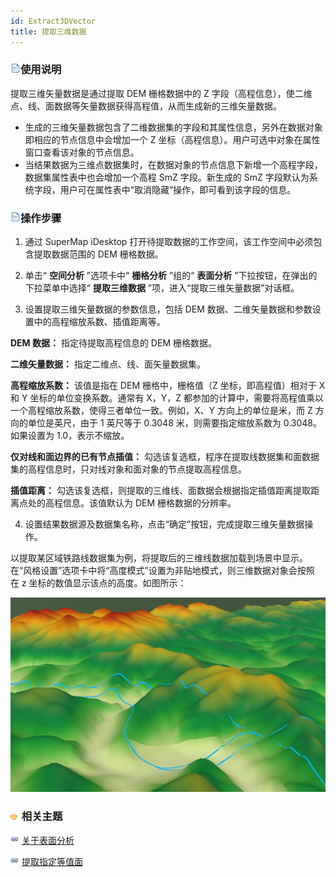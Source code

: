 ```yaml
---
id: Extract3DVector
title: 提取三维数据
---
```

### ![](../../../img/read.gif)使用说明

提取三维矢量数据是通过提取 DEM 栅格数据中的 Z 字段（高程信息），使二维点、线、面数据等矢量数据获得高程值，从而生成新的三维矢量数据。

* 生成的三维矢量数据包含了二维数据集的字段和其属性信息，另外在数据对象即相应的节点信息中会增加一个 Z 坐标（高程信息）。用户可选中对象在属性窗口查看该对象的节点信息。
* 当结果数据为三维点数据集时，在数据对象的节点信息下新增一个高程字段，数据集属性表中也会增加一个高程 SmZ 字段。新生成的 SmZ 字段默认为系统字段，用户可在属性表中“取消隐藏”操作，即可看到该字段的信息。

### ![](../../../img/read.gif)操作步骤

1. 通过 SuperMap iDesktop 打开待提取数据的工作空间，该工作空间中必须包含提取数据范围的 DEM 栅格数据。
2. 单击“ **空间分析** ”选项卡中“ **栅格分析** ”组的“ **表面分析** ”下拉按钮，在弹出的下拉菜单中选择“ **提取三维数据** ”项，进入“提取三维矢量数据”对话框。

3. 设置提取三维矢量数据的参数信息，包括 DEM 数据、二维矢量数据和参数设置中的高程缩放系数、插值距离等。

**DEM 数据：** 指定待提取高程信息的 DEM 栅格数据。

**二维矢量数据：** 指定二维点、线、面矢量数据集。

**高程缩放系数：** 该值是指在 DEM 栅格中，栅格值（Z 坐标，即高程值）相对于 X 和 Y 坐标的单位变换系数。通常有 X，Y，Z
都参加的计算中，需要将高程值乘以一个高程缩放系数，使得三者单位一致。例如，X、Y 方向上的单位是米，而 Z 方向的单位是英尺，由于 1 英尺等于
0.3048 米，则需要指定缩放系数为 0.3048。如果设置为 1.0，表示不缩放。

**仅对线和面边界的已有节点插值：** 勾选该复选框，程序在提取线数据集和面数据集的高程信息时，只对线对象和面对象的节点提取高程信息。

**插值距离：** 勾选该复选框，则提取的三维线、面数据会根据指定插值距离提取距离点处的高程信息。该值默认为 DEM 栅格数据的分辨率。

4. 设置结果数据源及数据集名称，点击“确定”按钮，完成提取三维矢量数据操作。 

以提取某区域铁路线数据集为例，将提取后的三维线数据加载到场景中显示。在“风格设置”选项卡中将“高度模式”设置为非贴地模式，则三维数据对象会按照 在 z
坐标的数值显示该点的高度。如图所示：

![](img/Exact3DResult.png)  


### ![](../../../img/seealso.png) 相关主题

![](../../../img/smalltitle.png) [关于表面分析](AoubtSurfaceAnalyst.htm)

![](../../../img/smalltitle.png) [提取指定等值面](DriveRegionSpecific.htm)
